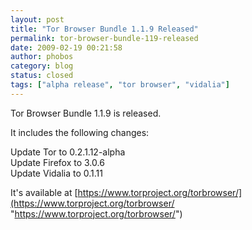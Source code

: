 ```yaml
---
layout: post
title: "Tor Browser Bundle 1.1.9 Released"
permalink: tor-browser-bundle-119-released
date: 2009-02-19 00:21:58
author: phobos
category: blog
status: closed
tags: ["alpha release", "tor browser", "vidalia"]
---
```


Tor Browser Bundle 1.1.9 is released.

It includes the following changes:

Update Tor to 0.2.1.12-alpha  
 Update Firefox to 3.0.6  
 Update Vidalia to 0.1.11

It's available at [https://www.torproject.org/torbrowser/](https://www.torproject.org/torbrowser/ "https://www.torproject.org/torbrowser/")
